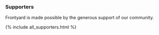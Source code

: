 ---
---

### Supporters

Frontyard is made possible by the generous support of our community.

{% include all_supporters.html %}